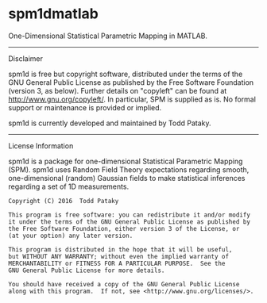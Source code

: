 # spm1dmatlab
One-Dimensional Statistical Parametric Mapping in MATLAB.


________________________________________________________________________

Disclaimer

spm1d is free but copyright software, distributed under the terms of the GNU General Public License as published by the Free Software Foundation (version 3, as below). Further details on "copyleft" can be found at http://www.gnu.org/copyleft/. In particular, SPM is supplied as is. No formal support or maintenance is provided or implied.

spm1d is currently developed and maintained by Todd Pataky.


 
________________________________________________________________________

License Information

spm1d is a package for one-dimensional Statistical Parametric Mapping (SPM). spm1d uses Random Field Theory expectations regarding smooth, one-dimensional (random) Gaussian fields to make statistical inferences regarding a set of 1D measurements.

    Copyright (C) 2016  Todd Pataky

    This program is free software: you can redistribute it and/or modify
    it under the terms of the GNU General Public License as published by
    the Free Software Foundation, either version 3 of the License, or
    (at your option) any later version.

    This program is distributed in the hope that it will be useful,
    but WITHOUT ANY WARRANTY; without even the implied warranty of
    MERCHANTABILITY or FITNESS FOR A PARTICULAR PURPOSE.  See the
    GNU General Public License for more details.

    You should have received a copy of the GNU General Public License
    along with this program.  If not, see <http://www.gnu.org/licenses/>.
